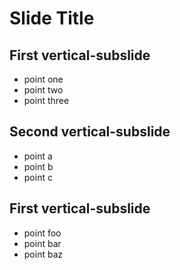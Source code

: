# Slide Title <!-- common for the following three subslides -->

## First vertical-subslide

-   point one
-   point two
-   point three

## Second vertical-subslide

-   point a
-   point b
-   point c

## First vertical-subslide

-   point foo
-   point bar
-   point baz
